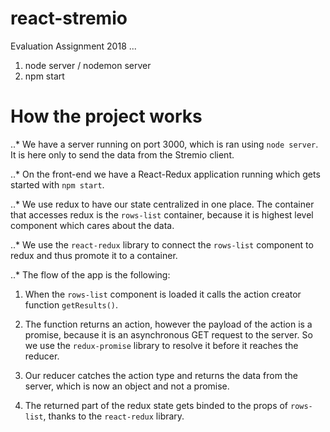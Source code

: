 # react-stremio
Evaluation Assignment 2018
...
1. node server / nodemon server
2. npm start

# How the project works
..* We have a server running on port 3000, which is ran using `node server`. It is here only to send the data from the Stremio client.

..* On the front-end we have a React-Redux application running which gets started with `npm start`.

..* We use redux to have our state centralized in one place. The container that accesses redux is the `rows-list` container, because it is highest level component which cares about the data.

..* We use the `react-redux` library to connect the `rows-list` component to redux and thus promote it to a container.

..*  The flow of the app is the following:
1. When the `rows-list` component is loaded it calls the action creator function `getResults()`.

2. The function returns an action, however the payload of the action is a promise, because it is an asynchronous GET request to the server. So we use the `redux-promise` library to resolve it before it reaches the reducer.

3. Our reducer catches the action type and returns the data from the server, which is now an object and not a promise.

4. The returned part of the redux state gets binded to the props of `rows-list`, thanks to the `react-redux` library.